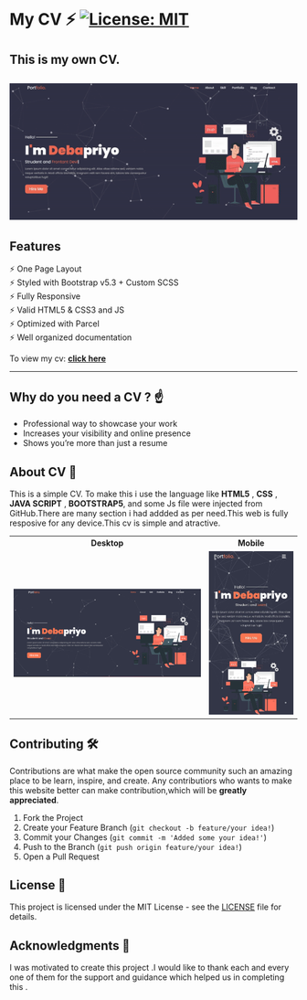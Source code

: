 # My CV ⚡️ [![License: MIT](https://img.shields.io/badge/License-MIT-yellow.svg)](#) 

## This is my own  CV.

<h2 align="center">
  <img src="https://github.com/debapriyo007/cv/blob/main/readme_img/ezgif.com-gif-maker.gif?raw=true" alt="Simplefolio" width="600px" />
  <br>
</h2>

## Features


⚡️ One Page Layout\
⚡️ Styled with Bootstrap v5.3 + Custom SCSS\
⚡️ Fully Responsive\
⚡️ Valid HTML5 & CSS3 and JS\
⚡️ Optimized with Parcel\
⚡️ Well organized documentation

 To view my cv: **[click here](#)**

---

## Why do you need a CV ? ☝️

- Professional way to showcase your work
- Increases your visibility and online presence
- Shows you’re more than just a resume

## About CV  🚀

This is a simple CV. To make this i use the language like **HTML5** , **CSS** , **JAVA SCRIPT** , **BOOTSTRAP5**, and some Js file were injected from GitHub.There are many section i had addded as per need.This web is fully resposive for any device.This cv is simple and atractive.


<table>
  <tr>
    <th>Desktop</th>
    <th>Mobile</th>
  </tr>
  <tr>
    <td>
        <img src="https://github.com/debapriyo007/cv/blob/main/readme_img/Screenshot_20230123_203829.png?raw=true" width="600"/>
    </td>
    <td>
        <img src="https://github.com/debapriyo007/cv/blob/main/readme_img/my-web.jpg?raw=true" width="250"/>
    </td>
  </tr>
</table>


## Contributing 🛠️



Contributions are what make the open source community such an amazing place to be learn, inspire, and create. Any contributiors who wants to make this website better can make contribution,which will be **greatly appreciated**.

1. Fork the Project
2. Create your Feature Branch (`git checkout -b feature/your idea!`)
3. Commit your Changes (`git commit -m 'Added some your idea!'`)
4. Push to the Branch (`git push origin feature/your idea!`)
5. Open a Pull Request



## License 📄

This project is licensed under the MIT License - see the [LICENSE](https://github.com/debapriyo007/cv/blob/main/LICENSE) file for details.

## Acknowledgments 🎁

I was motivated to create this project .I would like to thank each and every one of them for the support and guidance which helped us in completing this .

